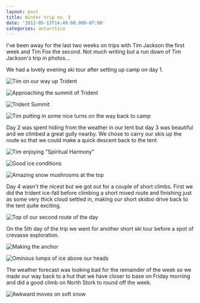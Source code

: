 ```yaml
---
layout: post
title: Winter trip no. 3
date: '2012-05-13T14:49:00.000-07:00'
categories: antarctica
---
```


I've been away for the last two weeks on trips with Tim Jackson the first week and Tim Fox the second. Not much writing but a run down of Tim Jackson's trip in photos...We had a lovely evening ski tour after setting up camp on day 1.![Tim on our way up Trident](/photos/blogger-posts/TJ1.jpg)![Approaching the summit of Trident](/photos/blogger-posts/TJ4.jpg)![Trident Summit](/photos/blogger-posts/TJ2.jpg)![Tim putting in some nice turns on the way back to camp](/photos/blogger-posts/TJ3.jpg)Day 2 was spent hiding from the weather in our tent but day 3 was beautiful and we climbed a great gully nearby. We chose to carry our skis up the route so that we could make a quick descent back to the tent.![Tim enjoying "Spiritual Harmony"](/photos/blogger-posts/TJ6.jpg)![Good ice conditions](/photos/blogger-posts/TJ7.jpg)![Amazing snow mushrooms at the top](/photos/blogger-posts/TJ8.jpg)Day 4 wasn't the nicest but we got out for a couple of short climbs. First we did the trident ice-fall before climbing a short mixed route and finishing just as some very thick cloud settled in, making our short skidoo drive back to the tent quite exciting.![Top of our second route of the day](/photos/blogger-posts/TJ9.jpg)On the 5th day of the trip we went for another short ski tour before a spot of crevasse exploration.![Making the anchor](/photos/blogger-posts/TJ5.jpg)![Ominous lumps of ice above our heads](/photos/blogger-posts/TJ10.jpg)The weather forecast was looking bad for the remainder of the week so we made our way back to a hut that we have closer to base on Friday morning and did a good climb on North Stork to round off the week.![Awkward moves on soft snow](/photos/blogger-posts/TJ11.jpg)